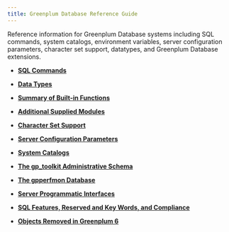 ```yaml
---
title: Greenplum Database Reference Guide 
---
```


Reference information for Greenplum Database systems including SQL commands, system catalogs, environment variables, server configuration parameters, character set support, datatypes, and Greenplum Database extensions.

-   **[SQL Commands](sql_commands/sql_ref.html)**  

-   **[Data Types](data_types.html)**  

-   **[Summary of Built-in Functions](function-summary.html)**  

-   **[Additional Supplied Modules](modules/intro.html)**  

-   **[Character Set Support](character_sets.html)**  

-   **[Server Configuration Parameters](config_params/guc_config.html)**  

-   **[System Catalogs](system_catalogs/catalog_ref.html)**  

-   **[The gp\_toolkit Administrative Schema](gp_toolkit.html)**  

-   **[The gpperfmon Database](gpperfmon/dbref.html)**  

-   **[Server Programmatic Interfaces](extensions/srvapi_intro.html)**  

-   **[SQL Features, Reserved and Key Words, and Compliance](misc.html)**  

-   **[Objects Removed in Greenplum 6](removed-objects.html)**  


